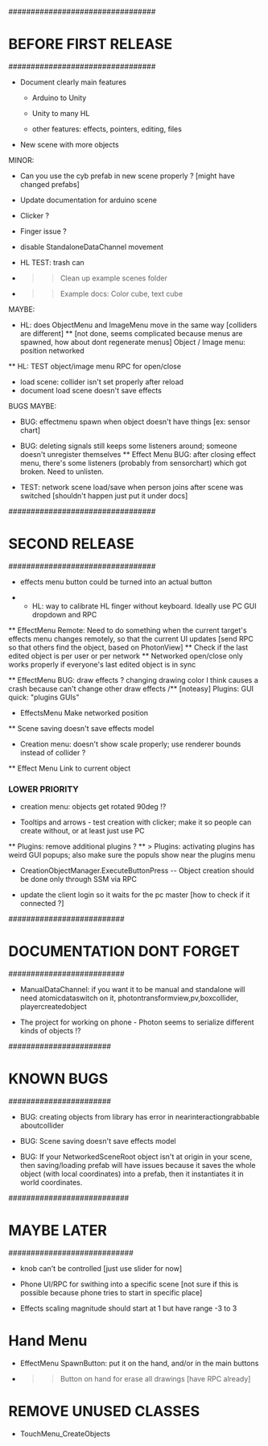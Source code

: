 

#################################
# BEFORE FIRST RELEASE
#################################


* Document clearly main features
	- Arduino to Unity
	- Unity to many HL

	- other features: effects, pointers, editing, files


* New scene with more objects


MINOR:

* Can you use the cyb prefab in new scene properly ? [might have changed prefabs]

* Update documentation for arduino scene

* Clicker ?

* Finger issue ?

* disable StandaloneDataChannel movement

* HL TEST: trash can

* >> Clean up example scenes folder

* >> Example docs: Color cube, text cube



MAYBE:

* HL: does ObjectMenu and ImageMenu move in the same way [colliders are different]
** [not done, seems complicated because menus are spawned, how about dont regenerate menus] Object / Image menu: position networked

** HL: TEST object/image menu RPC for open/close 

* load scene: collider isn't set properly after reload
* document load scene doesn't save effects


BUGS MAYBE:
* BUG: effectmenu spawn when object doesn't have things [ex: sensor chart]
* BUG: deleting signals still keeps some listeners around; someone doesn't unregister themselves
	** Effect Menu BUG: after closing effect menu, there's some listeners (probably from sensorchart) which got broken. Need to unlisten.

* TEST: network scene load/save when person joins after scene was switched [shouldn't happen just put it under docs]


#################################
# SECOND RELEASE
#################################


* effects menu button could be turned into an actual button

* * HL: way to calibrate HL finger without keyboard. Ideally use PC GUI dropdown and RPC

** EffectMenu Remote: Need to do something when the current target's effects menu changes remotely, so that the current UI updates [send RPC so that others find the object, based on PhotonView]
	** Check if the last edited object is per user or per network
	** Networked open/close only works properly if everyone's last edited object is in sync

** EffectMenu BUG: draw effects ? changing drawing color I think causes a crash because can't change other draw effects
/** [noteasy] Plugins: GUI quick: "plugins GUIs"

* EffectsMenu Make networked position

** Scene saving doesn't save effects model

* Creation menu: doesn't show scale properly; use renderer bounds instead of collider ?


** Effect Menu Link to current object


### LOWER PRIORITY

* creation menu: objects get rotated 90deg !?


* Tooltips and arrows - test creation with clicker; make it so people can create without, or at least just use PC

** Plugins: remove additional plugins ?
** > Plugins: activating plugins has weird GUI popups; also make sure the populs show near the plugins menu


* CreationObjectManager.ExecuteButtonPress -- Object creation should be done only through SSM via RPC 

* update the client login so it waits for the pc master [how to check if it connected ?]


##########################
# DOCUMENTATION DONT FORGET
##########################

* ManualDataChannel: if you want it to be manual and standalone will need atomicdataswitch on it, photontransformview,pv,boxcollider, playercreatedobject

* The project for working on phone - Photon seems to serialize different kinds of objects !? 



#######################
# KNOWN BUGS
#######################

* BUG: creating objects from library has error in nearinteractiongrabbable aboutcollider

* BUG: Scene saving doesn't save effects model

* BUG: If your NetworkedSceneRoot object isn't at origin in your scene, then saving/loading prefab will have issues because it saves the whole object (with local coordinates) into a prefab, then it instantiates it in world coordinates.




###########################
# MAYBE LATER
############################

* knob can't be controlled [just use slider for now]


* Phone UI/RPC for swithing into a specific scene [not sure if this is possible because phone tries to start in specific place]

* Effects scaling magnitude should start at 1 but have range -3 to 3


# Hand Menu
* EffectMenu SpawnButton: put it on the hand, and/or in the main buttons
* >> Button on hand for erase all drawings [have RPC already]



# REMOVE UNUSED CLASSES
* TouchMenu_CreateObjects

